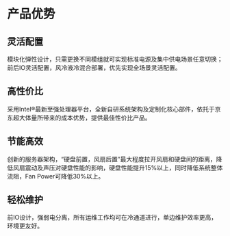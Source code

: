 # 产品优势
## 灵活配置
模块化弹性设计，只需更换不同模组就可实现标准电源及集中供电场景任意切换；前后IO灵活配置，风冷液冷混合部署，优先实现全场景灵活配置。
## 高性价比
采用Intel®最新至强处理器平台，全新自研系统架构及定制化核心部件，依托于京东超大体量所带来的成本优势，提供最佳性价比产品。
## 节能高效
创新的服务器架构，“硬盘前置，风扇后置”最大程度拉开风扇和硬盘间的距离，降低风扇震动及声压对硬盘性能的影响，硬盘性能提升15%以上，同时降低系统整体流阻，Fan Power可降低30%以上。
## 轻松维护
前IO设计，强弱电分离，所有运维工作均可在冷通道进行，单边维护效率更高，环境更友好。
